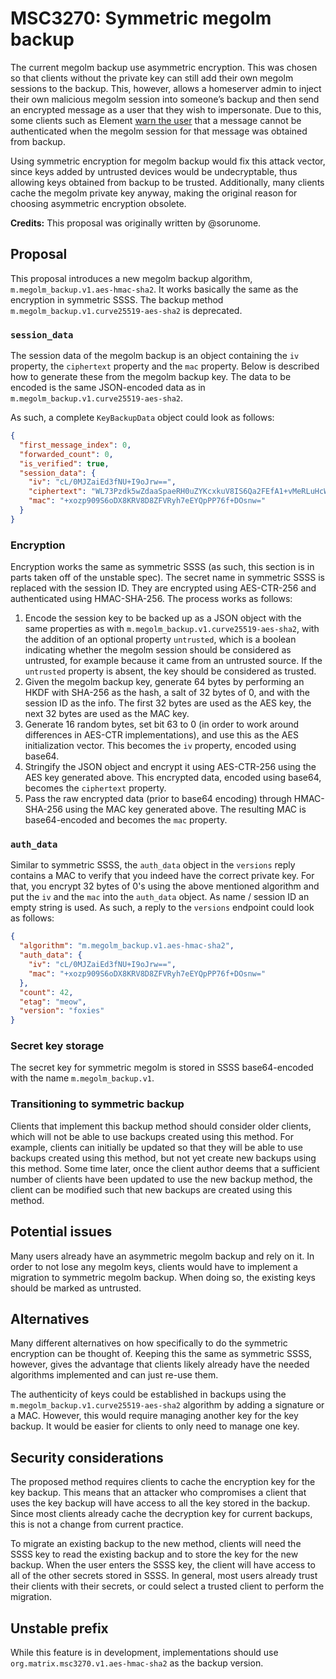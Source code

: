 # MSC3270: Symmetric megolm backup
The current megolm backup use asymmetric encryption. This was chosen so that
clients without the private key can still add their own megolm sessions to the
backup. This, however, allows a homeserver admin to inject their own malicious
megolm session into someone’s backup and then send an encrypted message as a user
that they wish to impersonate.  Due to this, some clients such as Element [warn the
user](https://github.com/vector-im/element-web/issues/14323#issuecomment-740855963)
that a message cannot be authenticated when the megolm session for that
message was obtained from backup.

Using symmetric encryption for megolm backup would fix this attack vector,
since keys added by untrusted devices would be undecryptable, thus allowing keys
obtained from backup to be trusted.  Additionally, many clients cache the
megolm private key anyway, making the original reason for choosing asymmetric
encryption obsolete.

**Credits:** This proposal was originally written by @sorunome.

## Proposal
This proposal introduces a new megolm backup algorithm, `m.megolm_backup.v1.aes-hmac-sha2`.
It works basically the same as the encryption in symmetric SSSS. The backup method `m.megolm_backup.v1.curve25519-aes-sha2`
is deprecated.

### `session_data`
The session data of the megolm backup is an object containing the `iv` property, the `ciphertext`
property and the `mac` property. Below is described how to generate these from the megolm backup key.
The data to be encoded is the same JSON-encoded data as in `m.megolm_backup.v1.curve25519-aes-sha2`.

As such, a complete `KeyBackupData` object could look as follows:

```json
{
  "first_message_index": 0,
  "forwarded_count": 0,
  "is_verified": true,
  "session_data": {
    "iv": "cL/0MJZaiEd3fNU+I9oJrw==",
    "ciphertext": "WL73Pzdk5wZdaaSpaeRH0uZYKcxkuV8IS6Qa2FEfA1+vMeRLuHcWlXbMX0w=",
    "mac": "+xozp909S6oDX8KRV8D8ZFVRyh7eEYQpPP76f+DOsnw="
  }
}
```

### Encryption
Encryption works the same as symmetric SSSS (as such, this section is in parts taken off of the unstable
spec). The secret name in symmetric SSSS is replaced with the session ID. They are encrypted using
AES-CTR-256 and authenticated using HMAC-SHA-256. The process works as follows:

1. Encode the session key to be backed up as a JSON object with the same
   properties as with `m.megolm_backup.v1.curve25519-aes-sha2`, with the
   addition of an optional property `untrusted`, which is a boolean indicating
   whether the megolm session should be considered as untrusted, for example
   because it came from an untrusted source.  If the `untrusted` property is
   absent, the key should be considered as trusted.
2. Given the megolm backup key, generate 64 bytes by performing an HKDF with SHA-256 as the hash, a
   salt of 32 bytes of 0, and with the session ID as the info. The first 32 bytes are used as the AES
   key, the next 32 bytes are used as the MAC key.
3. Generate 16 random bytes, set bit 63 to 0 (in order to work around differences in AES-CTR implementations),
   and use this as the AES initialization vector. This becomes the `iv` property, encoded using base64.
4. Stringify the JSON object and encrypt it using AES-CTR-256 using the AES key
   generated above. This encrypted data, encoded using base64, becomes the
   `ciphertext` property.
5. Pass the raw encrypted data (prior to base64 encoding) through HMAC-SHA-256 using the MAC key generated
   above. The resulting MAC is base64-encoded and becomes the `mac` property.

### `auth_data`
Similar to symmetric SSSS, the `auth_data` object in the `versions` reply contains a MAC to verify
that you indeed have the correct private key. For that, you encrypt 32 bytes of 0's using the above
mentioned algorithm and put the `iv` and the `mac` into the `auth_data` object. As name / session ID
an empty string is used. As such, a reply to the `versions` endpoint could look as follows:

```json
{
  "algorithm": "m.megolm_backup.v1.aes-hmac-sha2",
  "auth_data": {
    "iv": "cL/0MJZaiEd3fNU+I9oJrw==",
    "mac": "+xozp909S6oDX8KRV8D8ZFVRyh7eEYQpPP76f+DOsnw="
  },
  "count": 42,
  "etag": "meow",
  "version": "foxies"
}
```

### Secret key storage
The secret key for symmetric megolm is stored in SSSS base64-encoded with the name `m.megolm_backup.v1`.

### Transitioning to symmetric backup

Clients that implement this backup method should consider older clients,
which will not be able to use backups created using this method.  For example,
clients can initially be updated so that they will be able to use backups
created using this method, but not yet create new backups using this method.
Some time later, once the client author deems that a sufficient number of
clients have been updated to use the new backup method, the client can be
modified such that new backups are created using this method.

## Potential issues
Many users already have an asymmetric megolm backup and rely on it. In order to
not lose any megolm keys, clients would have to implement a migration to
symmetric megolm backup.  When doing so, the existing keys should be marked as
untrusted.

## Alternatives
Many different alternatives on how specifically to do the symmetric encryption can be thought of.
Keeping this the same as symmetric SSSS, however, gives the advantage that clients likely already
have the needed algorithms implemented and can just re-use them.

The authenticity of keys could be established in backups using the
`m.megolm_backup.v1.curve25519-aes-sha2` algorithm by adding a signature or a
MAC.  However, this would require managing another key for the key backup.  It
would be easier for clients to only need to manage one key.

## Security considerations
The proposed method requires clients to cache the encryption key for the key
backup.  This means that an attacker who compromises a client that uses the key
backup will have access to all the key stored in the backup.  Since most
clients already cache the decryption key for current backups, this is not a
change from current practice.

To migrate an existing backup to the new method, clients will need the SSSS key
to read the existing backup and to store the key for the new backup.  When the
user enters the SSSS key, the client will have access to all of the other
secrets stored in SSSS.  In general, most users already trust their clients
with their secrets, or could select a trusted client to perform the migration.

## Unstable prefix
While this feature is in development, implementations should use
`org.matrix.msc3270.v1.aes-hmac-sha2` as the backup version.

